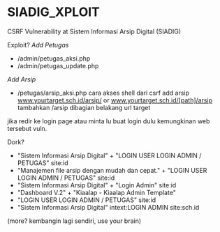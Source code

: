 # SIADIG_XPLOIT
CSRF Vulnerability at Sistem Informasi Arsip Digital (SIADIG)

Exploit?
*Add Petugas*
- /admin/petugas_aksi.php
- /admin/petugas_update.php

*Add Arsip*
- /petugas/arsip_aksi.php
cara akses shell dari csrf add arsip
www.yourtarget.sch.id/arsip/
or
www.yourtarget.sch.id/[path]/arsip
tambahkan /arsip dibagian belakang url target

jika redir ke login page atau minta lu buat login dulu kemungkinan
web tersebut vuln.

Dork?
- "Sistem Informasi Arsip Digital" + "LOGIN USER LOGIN ADMIN / PETUGAS" site:id
- "Manajemen file arsip dengan mudah dan cepat." + "LOGIN USER LOGIN ADMIN / PETUGAS" site:id
- "Sistem Informasi Arsip Digital" + "Login Admin" site:id
- "Dashboard V.2" + "Kiaalap - Kiaalap Admin Template"
- "LOGIN USER LOGIN ADMIN / PETUGAS" site:id
- "Sistem Informasi Arsip Digital" intext:LOGIN ADMIN site:sch.id

(more? kembangin lagi sendiri, use your brain)

